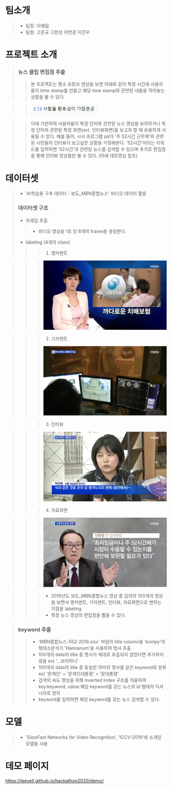 # 팀소개
> * 팀장: 이예림
> * 팀원: 고준규 고현성 이연경 이진우
# 프로젝트 소개
> ### 뉴스 클립 편집점 추출
> > 본 프로젝트는 평소 유튜브 영상을 보면 아래와 같이 특정 시간에 사용자들이 time stamp를 만들고 해당 time stamp와 관련된 내용을 적어놓는 상황을 볼 수 있다. 

> > ![sample1](/pic/youtube_img.PNG)

> > 이에 기반하여 사용자들이 특정 단어와 관련된 뉴스 영상을 보려하거나 특정 단어와 관련된 특정 화면(ex). 인터뷰화면)을 보고자 할 때 유용하게 사용될 수 있다. 예를 들어, 시사 프로그램 pd가 '주 52시간 근무제'와 관련된 시민들의 인터뷰가 보고싶은 상황을 가정해본다. '52시간'이라는 키워드를 입력하면 '52시간'과 관련된 뉴스를 검색할 수 있으며 추가로 편집점을 통해 인터뷰 영상들만 볼 수 있다. (아래 데모영상 참조)

# 데이터셋
> * 'AI학습용 구축 데이터 - 보도_MBN종합뉴스' 비디오 데이터 활용 
> ### 데이터셋 구조
> * 프레임 추출
> > * 비디오 영상을 1초 당 8개의 frame을 생성한다.
> * labeling (4개의 class)
> > > 1. 앵커멘트

> > > ![앵커](/pic/앵커.jpg)

> > > 2. 기자멘트

> > > ![기자](/pic/기자.jpg)

> > > 3. 인터뷰

> > > ![인터뷰](/pic/interview.jpg)

> > > 4. 자료화면

> > >![자료화면](/pic/screen.jpg)

> > > * 2019년도 보도_MBN종합뉴스 영상 중 임의의 100개의 영상을 보면서 앵커멘트, 기자멘트, 인터뷰, 자료화면으로 변하는 지점을 labeling
> > > * 특정 뉴스 영상의 편집점을 뽑을 수 있다.

> ### keyword 추출
> > * 'MBN종합뉴스-552-2019.xlsx' 파일의 title column을 'konlpy'의 형태소분석기 'Hannanum'을 사용하여 명사 추출
> > * 100개의 data의 title 중 명사가 제대로 추출되지 않았다면 추가하지않음 ex) '...보아하니'
> > * 100개의 data의 title 중 동일한 의미의 명사를 같은 keyword로 분류 ex) '문재인' = '문재인대통령' = '문대통령'
> > * 검색의 속도 향상을 위해 Inverted Index 구조를 적용하여 key:keyword, value:해당 keyword를 갖는 뉴스의 id 형태의 딕셔너리로 정의
> > * keyword를 입력하면 해당 keyword를 갖는 뉴스 검색할 수 있다.

# 모델
> * 'SlowFast Networks for Video Recognition', 'ICCV-2019'에 소개된 모델을 사용

# 데모 페이지
<https://leeyell.github.io/hackathon2020/demo/>
